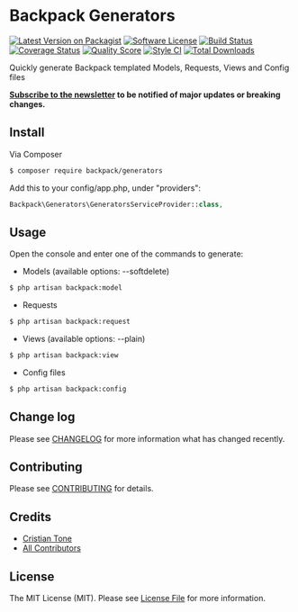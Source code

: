 # Backpack Generators

[![Latest Version on Packagist](https://img.shields.io/packagist/v/backpack/generators.svg?style=flat-square)](https://packagist.org/packages/backpack/generators)
[![Software License](https://img.shields.io/badge/license-MIT-brightgreen.svg?style=flat-square)](LICENSE.md)
[![Build Status](https://img.shields.io/travis/laravel-backpack/generators/master.svg?style=flat-square)](https://travis-ci.org/laravel-backpack/generators)
[![Coverage Status](https://img.shields.io/scrutinizer/coverage/g/laravel-backpack/generators.svg?style=flat-square)](https://scrutinizer-ci.com/g/laravel-backpack/generators/code-structure)
[![Quality Score](https://img.shields.io/scrutinizer/g/laravel-backpack/generators.svg?style=flat-square)](https://scrutinizer-ci.com/g/laravel-backpack/generators)
[![Style CI](https://styleci.io/repos/53490941/shield)](https://styleci.io/repos/53490941)
[![Total Downloads](https://img.shields.io/packagist/dt/backpack/generators.svg?style=flat-square)](https://packagist.org/packages/backpack/generators)

Quickly generate Backpack templated Models, Requests, Views and Config files

**[Subscribe to the newsletter](http://eepurl.com/bUEGjf) to be notified of major updates or breaking changes.** 

## Install

Via Composer

``` bash
$ composer require backpack/generators
```

Add this to your config/app.php, under "providers":

```php
Backpack\Generators\GeneratorsServiceProvider::class,
```

## Usage

Open the console and enter one of the commands to generate:

- Models (available options: --softdelete)

``` bash
$ php artisan backpack:model
```

- Requests

``` bash
$ php artisan backpack:request
```

- Views (available options: --plain)

``` bash
$ php artisan backpack:view
```

- Config files

``` bash
$ php artisan backpack:config
```

## Change log

Please see [CHANGELOG](CHANGELOG.md) for more information what has changed recently.

## Contributing

Please see [CONTRIBUTING](CONTRIBUTING.md) for details.

## Credits

- [Cristian Tone](http://updivision.com)
- [All Contributors](link-contributors)

## License

The MIT License (MIT). Please see [License File](LICENSE.md) for more information.
